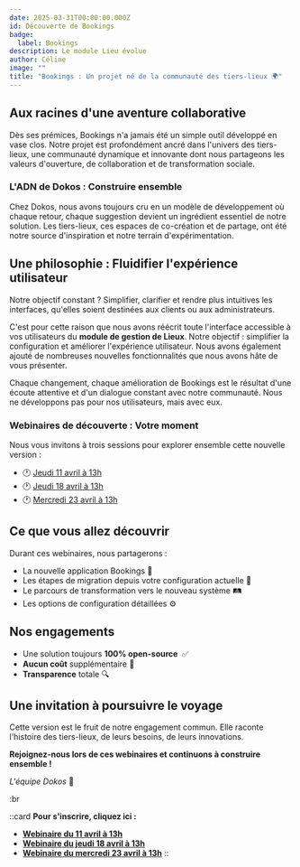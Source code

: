 ```yaml
---
date: 2025-03-31T00:00:00.000Z
id: Découverte de Bookings
badge:
  label: Bookings
description: Le module Lieu évolue
author: Céline
image: ""
title: "Bookings : Un projet né de la communauté des tiers-lieux 🌍"
---
```


## **Aux racines d'une aventure collaborative**

Dès ses prémices, Bookings n'a jamais été un simple outil développé en vase clos. Notre projet est profondément ancré dans l'univers des tiers-lieux, une communauté dynamique et innovante dont nous partageons les valeurs d'ouverture, de collaboration et de transformation sociale.

### **L'ADN de Dokos : Construire ensemble**

Chez Dokos, nous avons toujours cru en un modèle de développement où chaque retour, chaque suggestion devient un ingrédient essentiel de notre solution. Les tiers-lieux, ces espaces de co-création et de partage, ont été notre source d'inspiration et notre terrain d'expérimentation.

## **Une philosophie : Fluidifier l'expérience utilisateur**

Notre objectif constant ? Simplifier, clarifier et rendre plus intuitives les interfaces, qu'elles soient destinées aux clients ou aux administrateurs.

C'est pour cette raison que nous avons réécrit toute l'interface accessible à vos utilisateurs du **module de gestion de Lieux**. Notre objectif : simplifier la configuration et améliorer l'expérience utilisateur. Nous avons également ajouté de nombreuses nouvelles fonctionnalités que nous avons hâte de vous présenter.

Chaque changement, chaque amélioration de Bookings est le résultat d'une écoute attentive et d'un dialogue constant avec notre communauté. Nous ne développons pas pour nos utilisateurs, mais avec eux.

### **Webinaires de découverte : Votre moment**

Nous vous invitons à trois sessions pour explorer ensemble cette nouvelle version :

- 🕐 [Jeudi 11 avril à 13h](https://dashboard.dokos.io/events/EV04882-webinaire-booking-decouvrez-la)
- 🕐 [Jeudi 18 avril à 13h](https://dashboard.dokos.io/events/EV04883-webinaire-booking-decouvrez-la)
- 🕐 [Mercredi 23 avril à 13h](https://dashboard.dokos.io/events/EV04884-webinaire-booking-decouvrez-la)

## **Ce que vous allez découvrir**

Durant ces webinaires, nous partagerons :

- La nouvelle application Bookings 📱
- Les étapes de migration depuis votre configuration actuelle 🔧
- Le parcours de transformation vers le nouveau système 🛤️
- Les options de configuration détaillées ⚙️

## **Nos engagements**

- Une solution toujours **100% open-source**  ✅
- **Aucun coût** supplémentaire 💸
- **Transparence** totale 🔍

## **Une invitation à poursuivre le voyage**

Cette version est le fruit de notre engagement commun. Elle raconte l'histoire des tiers-lieux, de leurs besoins, de leurs innovations.

**Rejoignez-nous lors de ces webinaires et continuons à construire ensemble !**

*L'équipe Dokos* 💪

:br

::card
**Pour s'inscrire, cliquez ici :**

- [**Webinaire du 11 avril à 13h**](https://dashboard.dokos.io/events/EV04882-webinaire-booking-decouvrez-la)
- [**Webinaire du jeudi 18 avril à 13h**](https://dashboard.dokos.io/events/EV04883-webinaire-booking-decouvrez-la)
- [**Webinaire du mercredi 23 avril à 13h**](https://dashboard.dokos.io/events/EV04884-webinaire-booking-decouvrez-la)
::
